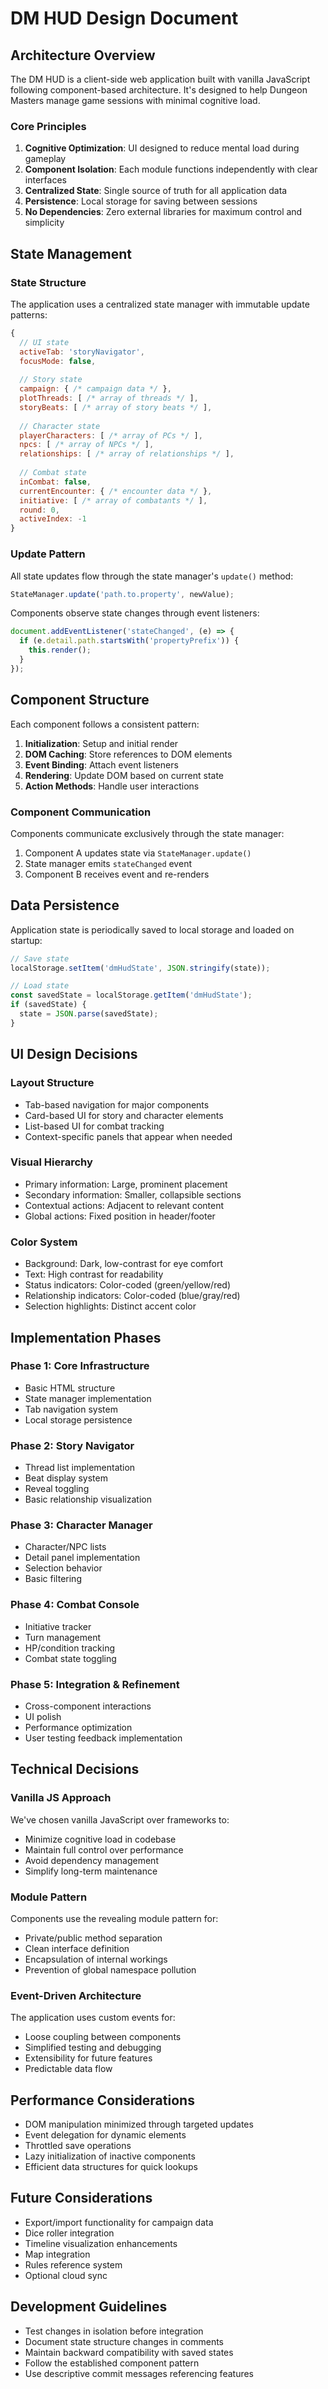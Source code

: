 # DM HUD Design Document

## Architecture Overview

The DM HUD is a client-side web application built with vanilla JavaScript following component-based architecture. It's designed to help Dungeon Masters manage game sessions with minimal cognitive load.

### Core Principles

1. **Cognitive Optimization**: UI designed to reduce mental load during gameplay
2. **Component Isolation**: Each module functions independently with clear interfaces
3. **Centralized State**: Single source of truth for all application data
4. **Persistence**: Local storage for saving between sessions
5. **No Dependencies**: Zero external libraries for maximum control and simplicity

## State Management

### State Structure

The application uses a centralized state manager with immutable update patterns:

```javascript
{
  // UI state
  activeTab: 'storyNavigator',
  focusMode: false,
  
  // Story state
  campaign: { /* campaign data */ },
  plotThreads: [ /* array of threads */ ],
  storyBeats: [ /* array of story beats */ ],
  
  // Character state
  playerCharacters: [ /* array of PCs */ ],
  npcs: [ /* array of NPCs */ ],
  relationships: [ /* array of relationships */ ],
  
  // Combat state
  inCombat: false,
  currentEncounter: { /* encounter data */ },
  initiative: [ /* array of combatants */ ],
  round: 0,
  activeIndex: -1
}
```

### Update Pattern

All state updates flow through the state manager's `update()` method:

```javascript
StateManager.update('path.to.property', newValue);
```

Components observe state changes through event listeners:

```javascript
document.addEventListener('stateChanged', (e) => {
  if (e.detail.path.startsWith('propertyPrefix')) {
    this.render();
  }
});
```

## Component Structure

Each component follows a consistent pattern:

1. **Initialization**: Setup and initial render
2. **DOM Caching**: Store references to DOM elements
3. **Event Binding**: Attach event listeners
4. **Rendering**: Update DOM based on current state
5. **Action Methods**: Handle user interactions

### Component Communication

Components communicate exclusively through the state manager:

1. Component A updates state via `StateManager.update()`
2. State manager emits `stateChanged` event
3. Component B receives event and re-renders

## Data Persistence

Application state is periodically saved to local storage and loaded on startup:

```javascript
// Save state
localStorage.setItem('dmHudState', JSON.stringify(state));

// Load state
const savedState = localStorage.getItem('dmHudState');
if (savedState) {
  state = JSON.parse(savedState);
}
```

## UI Design Decisions

### Layout Structure

- Tab-based navigation for major components
- Card-based UI for story and character elements
- List-based UI for combat tracking
- Context-specific panels that appear when needed

### Visual Hierarchy

- Primary information: Large, prominent placement
- Secondary information: Smaller, collapsible sections
- Contextual actions: Adjacent to relevant content
- Global actions: Fixed position in header/footer

### Color System

- Background: Dark, low-contrast for eye comfort
- Text: High contrast for readability
- Status indicators: Color-coded (green/yellow/red)
- Relationship indicators: Color-coded (blue/gray/red)
- Selection highlights: Distinct accent color

## Implementation Phases

### Phase 1: Core Infrastructure
- Basic HTML structure
- State manager implementation
- Tab navigation system
- Local storage persistence

### Phase 2: Story Navigator
- Thread list implementation
- Beat display system
- Reveal toggling
- Basic relationship visualization

### Phase 3: Character Manager
- Character/NPC lists
- Detail panel implementation
- Selection behavior
- Basic filtering

### Phase 4: Combat Console
- Initiative tracker
- Turn management
- HP/condition tracking
- Combat state toggling

### Phase 5: Integration & Refinement
- Cross-component interactions
- UI polish
- Performance optimization
- User testing feedback implementation

## Technical Decisions

### Vanilla JS Approach
We've chosen vanilla JavaScript over frameworks to:
- Minimize cognitive load in codebase
- Maintain full control over performance
- Avoid dependency management
- Simplify long-term maintenance

### Module Pattern
Components use the revealing module pattern for:
- Private/public method separation
- Clean interface definition
- Encapsulation of internal workings
- Prevention of global namespace pollution

### Event-Driven Architecture
The application uses custom events for:
- Loose coupling between components
- Simplified testing and debugging
- Extensibility for future features
- Predictable data flow

## Performance Considerations

- DOM manipulation minimized through targeted updates
- Event delegation for dynamic elements
- Throttled save operations
- Lazy initialization of inactive components
- Efficient data structures for quick lookups

## Future Considerations

- Export/import functionality for campaign data
- Dice roller integration
- Timeline visualization enhancements
- Map integration
- Rules reference system
- Optional cloud sync

## Development Guidelines

- Test changes in isolation before integration
- Document state structure changes in comments
- Maintain backward compatibility with saved states
- Follow the established component pattern
- Use descriptive commit messages referencing features
